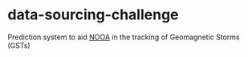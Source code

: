 # data-sourcing-challenge

Prediction system to aid [NOOA](https://www.swpc.noaa.gov/about-space-weather) in the tracking of Geomagnetic Storms (GSTs)
